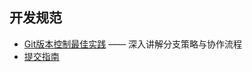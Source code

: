 ## 开发规范
- [Git版本控制最佳实践](https://www.cnblogs.com/anding/p/16987769.html) —— 深入讲解分支策略与协作流程
- [提交指南](docs/COMMIT_CONVENTION.md)
